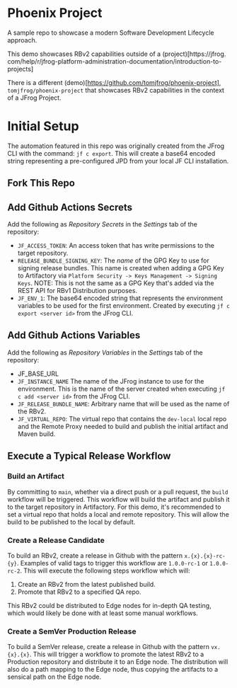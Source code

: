 # Phoenix Project

A sample repo to showcase a modern Software Development Lifecycle approach.

This demo showcases RBv2 capabilities outside of a (project)[https://jfrog.
com/help/r/jfrog-platform-administration-documentation/introduction-to-projects]

There is a different (demo)[https://github.com/tomjfrog/phoenix-project],  `tomjfrog/phoenix-project` that showcases 
RBv2 capabilities in the context of a JFrog Project.

# Initial Setup

The automation featured in this repo was originally created from the JFrog CLI with the command: `jf c export`. This
will create a base64 encoded string representing a pre-configured JPD from your local JF CLI installation.

## Fork This Repo

## Add Github Actions Secrets

Add the following as _Repository Secrets_ in the _Settings_ tab of the repository:

* `JF_ACCESS_TOKEN`: An access token that has write permissions to the target repository.
* `RELEASE_BUNDLE_SIGNING_KEY`: The *name* of the GPG Key to use for signing release bundles. This name is created when
  adding a GPG Key to Artifactory via `Platform Security -> Keys Management -> Signing Keys`. NOTE: This is not the
  same as a GPG Key that's added via the REST API for RBv1 Distribution purposes.
* `JF_ENV_1`: The base64 encoded string that represents the environment variables to be used for the first environment.
  Created by executing `jf c export <server id>` from the JFrog CLI.

## Add Github Actions Variables

Add the following as _Repository Variables_ in the _Settings_ tab of the repository:

* JF_BASE_URL
* `JF_INSTANCE_NAME` The name of the JFrog instance to use for the environment. This is the name of the server created
  when executing `jf c add <server id>` from the JFrog CLI.
* `JF_RELEASE_BUNDLE_NAME`: Arbitrary name that will be used as the name of the RBv2.
* `JF_VIRTUAL_REPO`: The virtual repo that contains the `dev-local` local repo and the Remote Proxy needed to build
  and publish the initial artifact and Maven build.

## Execute a Typical Release Workflow

### Build an Artifact

By committing to `main`, whether via a direct push or a pull request, the `build` workflow will be triggered. This
workflow will build the artifact and publish it to the target repository in Artifactory. For this demo, it's recommended
to set a virtual repo that holds a local and remote repository. This will allow the build to be published to the
local by default.

### Create a Release Candidate

To build an RBv2, create a release in Github with the pattern `x.{x}.{x}-rc-{y}`. Examples of valid tags to trigger
this workflow are `1.0.0-rc-1` or `1.0.0-rc-2`. This will execute the following steps workflow which will:

1. Create an RBv2 from the latest published build.
2. Promote that RBv2 to a specified QA repo.

This RBv2 could be distributed to Edge nodes for in-depth QA testing, which would likely be done with at least some
manual workflows.

### Create a SemVer Production Release

To build a SemVer release, create a release in Github with the pattern `vx.{x}.{x}`. This will trigger a workflow to
promote the latest RBv2 to a Production repository and distribute it to an Edge node. The distribution will also do
a path mapping to the Edge node, thus copying the artifacts to a sensical path on the Edge node.
